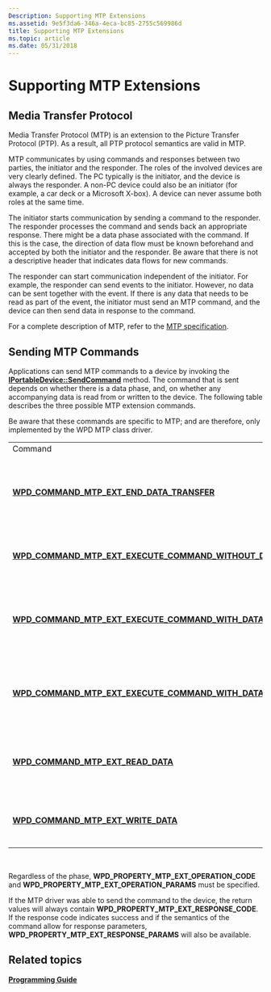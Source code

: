 ```yaml
---
Description: Supporting MTP Extensions
ms.assetid: 9e5f3da6-346a-4eca-bc85-2755c569986d
title: Supporting MTP Extensions
ms.topic: article
ms.date: 05/31/2018
---
```


# Supporting MTP Extensions

## Media Transfer Protocol

Media Transfer Protocol (MTP) is an extension to the Picture Transfer Protocol (PTP). As a result, all PTP protocol semantics are valid in MTP.

MTP communicates by using commands and responses between two parties, the initiator and the responder. The roles of the involved devices are very clearly defined. The PC typically is the initiator, and the device is always the responder. A non-PC device could also be an initiator (for example, a car deck or a Microsoft X-box). A device can never assume both roles at the same time.

The initiator starts communication by sending a command to the responder. The responder processes the command and sends back an appropriate response. There might be a data phase associated with the command. If this is the case, the direction of data flow must be known beforehand and accepted by both the initiator and the responder. Be aware that there is not a descriptive header that indicates data flows for new commands.

The responder can start communication independent of the initiator. For example, the responder can send events to the initiator. However, no data can be sent together with the event. If there is any data that needs to be read as part of the event, the initiator must send an MTP command, and the device can then send data in response to the command.

For a complete description of MTP, refer to the [MTP specification](https://go.microsoft.com/fwlink/p/?linkid=179917).

## Sending MTP Commands

Applications can send MTP commands to a device by invoking the [**IPortableDevice::SendCommand**](/windows/desktop/api/PortableDeviceApi/nf-portabledeviceapi-iportabledevice-sendcommand) method. The command that is sent depends on whether there is a data phase, and, on whether any accompanying data is read from or written to the device. The following table describes the three possible MTP extension commands.

Be aware that these commands are specific to MTP; and are therefore, only implemented by the WPD MTP class driver.



|                                                                                                                                      |                                                                                                   |
|--------------------------------------------------------------------------------------------------------------------------------------|---------------------------------------------------------------------------------------------------|
| Command                                                                                                                              | Description                                                                                       |
| [**WPD\_COMMAND\_MTP\_EXT\_END\_DATA\_TRANSFER**](https://docs.microsoft.com/windows/desktop/wpd_sdk/wpd-command-mtp-ext-end-data-transfer)                                      | Issues an MTP command that signals the conclusion of a data read or write operation.              |
| [**WPD\_COMMAND\_MTP\_EXT\_EXECUTE\_COMMAND\_WITHOUT\_DATA\_PHASE**](https://docs.microsoft.com/windows/desktop/wpd_sdk/wpd-command-mtp-ext-execute-command-without-data-phase)  | Issues an MTP command without a corresponding data phase.                                         |
| [**WPD\_COMMAND\_MTP\_EXT\_EXECUTE\_COMMAND\_WITH\_DATA\_TO\_WRITE**](https://docs.microsoft.com/windows/desktop/wpd_sdk/wpd-command-mtp-ext-execute-command-with-data-to-write) | Issues an MTP command that is followed by accompanying data, which will be written to the device. |
| [**WPD\_COMMAND\_MTP\_EXT\_EXECUTE\_COMMAND\_WITH\_DATA\_TO\_READ**](https://docs.microsoft.com/windows/desktop/wpd_sdk/wpd-command-mtp-ext-execute-command-with-data-to-read)   | Issues an MTP command that is followed by accompanying data, which is read from the device.       |
| [**WPD\_COMMAND\_MTP\_EXT\_READ\_DATA**](https://docs.microsoft.com/windows/desktop/wpd_sdk/wpd-command-mtp-ext-read-data)                                                       | Issues an MTP command that sends data from the device to the PC.                                  |
| [**WPD\_COMMAND\_MTP\_EXT\_WRITE\_DATA**](https://docs.microsoft.com/windows/desktop/wpd_sdk/wpd-command-mtp-ext-write-data)                                                     | Issues an MTP command that sends data to the device from the PC.                                  |



 

Regardless of the phase, **WPD\_PROPERTY\_MTP\_EXT\_OPERATION\_CODE** and **WPD\_PROPERTY\_MTP\_EXT\_OPERATION\_PARAMS** must be specified.

If the MTP driver was able to send the command to the device, the return values will always contain **WPD\_PROPERTY\_MTP\_EXT\_RESPONSE\_CODE**. If the response code indicates success and if the semantics of the command allow for response parameters, **WPD\_PROPERTY\_MTP\_EXT\_RESPONSE\_PARAMS** will also be available.

## Related topics

<dl> <dt>

[**Programming Guide**](programming-guide.md)
</dt> </dl>

 

 



